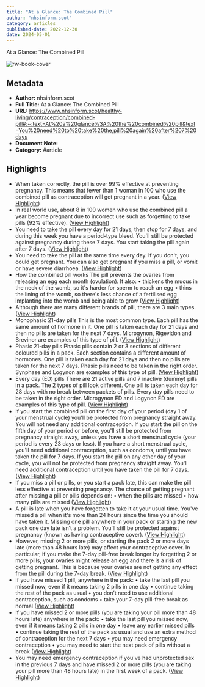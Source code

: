 ```yaml
---
title: "At a Glance: The Combined Pill"
author: "nhsinform.scot"
category: articles
published-date: 2022-12-30
date: 2024-05-01
---
```

At a Glance: The Combined Pill

![rw-book-cover](https://www.nhsinform.scot/media/1092/nhsinformlogo.gif?crop=0.061940298507462695,0.0000000000000001203035319805,0.0638592750533047,0&cropmode=percentage&width=1200&height=630&rnd=133110893340000000)

## Metadata
- **Author:** nhsinform.scot
- **Full Title:** At a Glance: The Combined Pill
- **URL:** https://www.nhsinform.scot/healthy-living/contraception/combined-pill#:~:text=At%20a%20glance%3A%20the%20combined%20pill&text=You%20need%20to%20take%20the,pill%20again%20after%207%20days
- **Document Note:** 
- **Category:** #article

## Highlights
- When taken correctly, the pill is over 99% effective at preventing pregnancy. This means that fewer than 1 woman in 100 who use the combined pill as contraception will get pregnant in a year. ([View Highlight](https://read.readwise.io/read/01h1rn094wa4e012xc18m2hbgm))
- In real world use, about 8 in 100 women who use the combined pill a year become pregnant due to incorrect use such as forgetting to take pills (92% effective). ([View Highlight](https://read.readwise.io/read/01h1rn0cytj33pmz8hqjavt81h))
- You need to take the pill every day for 21 days, then stop for 7 days, and during this week you have a period-type bleed. You'll still be protected against pregnancy during these 7 days. You start taking the pill again after 7 days. ([View Highlight](https://read.readwise.io/read/01h1rn5mnnbrwmhd2t4adbjbxg))
- You need to take the pill at the same time every day. If you don't, you could get pregnant. You can also get pregnant if you miss a pill, or vomit or have severe diarrhoea. ([View Highlight](https://read.readwise.io/read/01h1rn62gcd8a6g0qc1whp94kh))
- How the combined pill works
  The pill prevents the ovaries from releasing an egg each month (ovulation). It also:
  • thickens the mucus in the neck of the womb, so it's harder for sperm to reach an egg
  • thins the lining of the womb, so there's less chance of a fertilised egg implanting into the womb and being able to grow ([View Highlight](https://read.readwise.io/read/01h1rn80an94v5q94a1xpbc966))
- Although there are many different brands of pill, there are 3 main types. ([View Highlight](https://read.readwise.io/read/01h1rn8bkffervnxrsjptsrz5j))
- Monophasic 21-day pills
  This is the most common type. Each pill has the same amount of hormone in it. One pill is taken each day for 21 days and then no pills are taken for the next 7 days. Microgynon, Rigevidon and Brevinor are examples of this type of pill. ([View Highlight](https://read.readwise.io/read/01h1rn8ebfk869qxgrgtmyrk7v))
- Phasic 21-day pills
  Phasic pills contain 2 or 3 sections of different coloured pills in a pack. Each section contains a different amount of hormones. One pill is taken each day for 21 days and then no pills are taken for the next 7 days. Phasic pills need to be taken in the right order. Synphase and Logynon are examples of this type of pill. ([View Highlight](https://read.readwise.io/read/01h1rn8t6qg92fv47p56g79n08))
- Every day (ED) pills
  There are 21 active pills and 7 inactive (dummy) pills in a pack. The 2 types of pill look different. One pill is taken each day for 28 days with no break between packets of pills. Every day pills need to be taken in the right order. Microgynon ED and Logynon ED are examples of this type of pill. ([View Highlight](https://read.readwise.io/read/01h1rna28z6125ad8k751c0rh6))
- If you start the combined pill on the first day of your period (day 1 of your menstrual cycle) you'll be protected from pregnancy straight away. You will not need any additional contraception.
  If you start the pill on the fifth day of your period or before, you'll still be protected from pregnancy straight away, unless you have a short menstrual cycle (your period is every 23 days or less). If you have a short menstrual cycle, you'll need additional contraception, such as condoms, until you have taken the pill for 7 days.
  If you start the pill on any other day of your cycle, you will not be protected from pregnancy straight away. You'll need additional contraception until you have taken the pill for 7 days. ([View Highlight](https://read.readwise.io/read/01h1rne3s5xmgk8nzbw8m6j3jq))
- If you miss a pill or pills, or you start a pack late, this can make the pill less effective at preventing pregnancy. The chance of getting pregnant after missing a pill or pills depends on:
  • when the pills are missed
  • how many pills are missed ([View Highlight](https://read.readwise.io/read/01h1rngznckhzbp4jhdkdfqc7h))
- A pill is late when you have forgotten to take it at your usual time. You've missed a pill when it's more than 24 hours since the time you should have taken it. Missing one pill anywhere in your pack or starting the new pack one day late isn’t a problem. You'll still be protected against pregnancy (known as having contraceptive cover). ([View Highlight](https://read.readwise.io/read/01h1rnhssqqcb5e4hy9qqmfm5x))
- However, missing 2 or more pills, or starting the pack 2 or more days late (more than 48 hours late) may affect your contraceptive cover. In particular, if you make the 7-day pill-free break longer by forgetting 2 or more pills, your ovaries might release an egg and there is a risk of getting pregnant. This is because your ovaries are not getting any effect from the pill during the 7-day break. ([View Highlight](https://read.readwise.io/read/01h1rnjs4h9gm0s22v3w13dd96))
- If you have missed 1 pill, anywhere in the pack:
  • take the last pill you missed now, even if it means taking 2 pills in one day
  • continue taking the rest of the pack as usual
  • you don’t need to use additional contraception, such as condoms
  • take your 7-day pill-free break as normal ([View Highlight](https://read.readwise.io/read/01h1rnkycm1qtymcd38aqmhcr2))
- If you have missed 2 or more pills (you are taking your pill more than 48 hours late) anywhere in the pack:
  • take the last pill you missed now, even if it means taking 2 pills in one day
  • leave any earlier missed pills
  • continue taking the rest of the pack as usual and use an extra method of contraception for the next 7 days
  • you may need emergency contraception
  • you may need to start the next pack of pills without a break ([View Highlight](https://read.readwise.io/read/01h1rnpgw21ksejanhg814nf0c))
- You may need emergency contraception if you've had unprotected sex in the previous 7 days and have missed 2 or more pills (you are taking your pill more than 48 hours late) in the first week of a pack. ([View Highlight](https://read.readwise.io/read/01h1rnq0k9z5qtnteez9gzjj4y))
